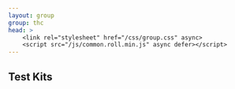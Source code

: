 ```yaml
---
layout: group
group: thc
head: >
    <link rel="stylesheet" href="/css/group.css" async>
    <script src="/js/common.roll.min.js" async defer></script>
---
```


## Test Kits
